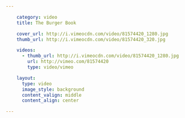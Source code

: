 ```yaml
---

    category: video
    title: The Burger Book

    cover_url: http://i.vimeocdn.com/video/81574420_1280.jpg
    thumb_url: http://i.vimeocdn.com/video/81574420_320.jpg

    videos:
      - thumb_url: http://i.vimeocdn.com/video/81574420_1280.jpg
        url: http://vimeo.com/81574420
        type: video/vimeo

    layout:
      type: video
      image_style: background
      content_valign: middle
      content_align: center

---
```


